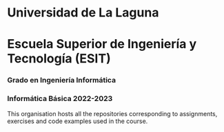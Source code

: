 <!--

**Here are some ideas to get you started:**

🙋‍♀️ A short introduction - what is your organization all about?
🌈 Contribution guidelines - how can the community get involved?
👩‍💻 Useful resources - where can the community find your docs? Is there anything else the community should know?
🍿 Fun facts - what does your team eat for breakfast?
🧙 Remember, you can do mighty things with the power of [Markdown](https://docs.github.com/github/writing-on-github/getting-started-with-writing-and-formatting-on-github/basic-writing-and-formatting-syntax)
-->
# Universidad de La Laguna
# Escuela Superior de Ingeniería y Tecnología (ESIT)
### Grado en Ingeniería Informática
### Informática Básica 2022-2023

This organisation hosts all the repositories corresponding to assignments, exercises and code examples used in the course.
